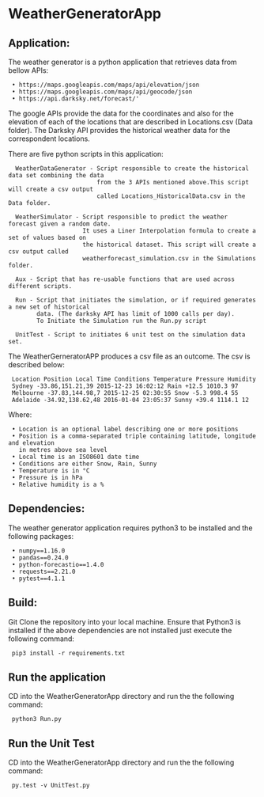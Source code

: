 # WeatherGeneratorApp

## Application:

The weather generator is a python application that retrieves data from bellow APIs: 

     • https://maps.googleapis.com/maps/api/elevation/json
     • https://maps.googleapis.com/maps/api/geocode/json
     • https://api.darksky.net/forecast/'

The google APIs provide the data for the coordinates and also for the elevation of each of the 
locations that are described in Locations.csv (Data folder). The Darksky API provides the historical 
weather data for the correspondent locations.

There are five python scripts in this application:

      WeatherDataGenerator - Script responsible to create the historical data set combining the data 
                             from the 3 APIs mentioned above.This script will create a csv output 
                             called Locations_HistoricalData.csv in the Data folder.

      WeatherSimulator - Script responsible to predict the weather forecast given a random date. 
                         It uses a Liner Interpolation formula to create a set of values based on 
                         the historical dataset. This script will create a csv output called 
                         weatherforecast_simulation.csv in the Simulations folder.

      Aux - Script that has re-usable functions that are used across different scripts.                     

      Run - Script that initiates the simulation, or if required generates a new set of historical 
            data. (The darksky API has limit of 1000 calls per day).
            To Initiate the Simulation run the Run.py script 

      UnitTest - Script to initiates 6 unit test on the simulation data set.   

The WeatherGerneratorAPP produces a csv file as an outcome. The csv is described below:

     Location Position Local Time Conditions Temperature Pressure Humidity
     Sydney -33.86,151.21,39 2015-12-23 16:02:12 Rain +12.5 1010.3 97
     Melbourne -37.83,144.98,7 2015-12-25 02:30:55 Snow -5.3 998.4 55
     Adelaide -34.92,138.62,48 2016-01-04 23:05:37 Sunny +39.4 1114.1 12

Where: 

     • Location is an optional label describing one or more positions
     • Position is a comma-separated triple containing latitude, longitude and elevation 
       in metres above sea level
     • Local time is an ISO8601 date time
     • Conditions are either Snow, Rain, Sunny
     • Temperature is in °C
     • Pressure is in hPa
     • Relative humidity is a %

## Dependencies:

The weather generator application requires python3 to be installed and the following packages:

     • numpy==1.16.0
     • pandas==0.24.0
     • python-forecastio==1.4.0
     • requests==2.21.0
     • pytest==4.1.1

## Build:

Git Clone the repository into your local machine. Ensure that Python3 is installed if the above 
dependencies are not installed just execute the following command:

     pip3 install -r requirements.txt

## Run the application

CD into the WeatherGeneratorApp directory and run the the following command:

     python3 Run.py

## Run the Unit Test

CD into the WeatherGeneratorApp directory and run the the following command:

     py.test -v UnitTest.py

